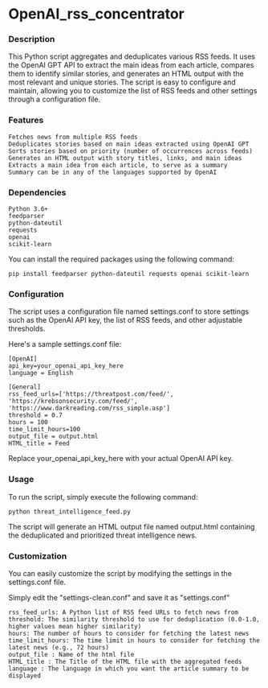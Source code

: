 # OpenAI_rss_concentrator

### Description
This Python script aggregates and deduplicates various RSS feeds. It uses the OpenAI GPT API to extract the main ideas from each article, compares them to identify similar stories, and generates an HTML output with the most relevant and unique stories. The script is easy to configure and maintain, allowing you to customize the list of RSS feeds and other settings through a configuration file.

### Features

    Fetches news from multiple RSS feeds
    Deduplicates stories based on main ideas extracted using OpenAI GPT
    Sorts stories based on priority (number of occurrences across feeds)
    Generates an HTML output with story titles, links, and main ideas
    Extracts a main idea from each article, to serve as a summary
    Summary can be in any of the languages supported by OpenAI

### Dependencies

    Python 3.6+
    feedparser
    python-dateutil
    requests
    openai
    scikit-learn

You can install the required packages using the following command:

```
pip install feedparser python-dateutil requests openai scikit-learn
```

### Configuration

The script uses a configuration file named settings.conf to store settings such as the OpenAI API key, the list of RSS feeds, and other adjustable thresholds.

Here's a sample settings.conf file:

```
[OpenAI]
api_key=your_openai_api_key_here
language = English

[General]
rss_feed_urls=['https://threatpost.com/feed/', 'https://krebsonsecurity.com/feed/', 'https://www.darkreading.com/rss_simple.asp']
threshold = 0.7
hours = 100
time_limit_hours=100
output_file = output.html
HTML_title = Feed
```

Replace your_openai_api_key_here with your actual OpenAI API key.


### Usage

To run the script, simply execute the following command:

```
python threat_intelligence_feed.py
```

The script will generate an HTML output file named output.html containing the deduplicated and prioritized threat intelligence news.


### Customization

You can easily customize the script by modifying the settings in the settings.conf file.

Simply edit the "settings-clean.conf" and save it as "settings.conf"

    rss_feed_urls: A Python list of RSS feed URLs to fetch news from
    threshold: The similarity threshold to use for deduplication (0.0-1.0, higher values mean higher similarity)
    hours: The number of hours to consider for fetching the latest news
    time_limit_hours: The time limit in hours to consider for fetching the latest news (e.g., 72 hours)
    output_file : Name of the html file 
    HTML_title : The Title of the HTML file with the aggregated feeds
    language : The language in which you want the article summary to be displayed
